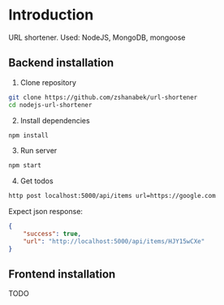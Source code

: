 # Introduction

URL shortener. Used: NodeJS, MongoDB, mongoose  

## Backend installation

1. Clone repository

```bash
git clone https://github.com/zshanabek/url-shortener
cd nodejs-url-shortener
```

2. Install dependencies

```bash
npm install
```

3. Run server

```bash
npm start
```

4. Get todos

```bash
http post localhost:5000/api/items url=https://google.com
```

Expect json response:

```json
{
    "success": true,
    "url": "http://localhost:5000/api/items/HJY15wCXe"
}
```

## Frontend installation

TODO
